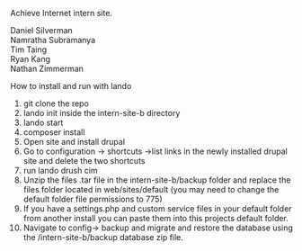 Achieve Internet intern site.

Daniel Silverman  
Namratha Subramanya  
Tim Taing  
Ryan Kang  
Nathan Zimmerman

How to install and run with lando
1. git clone the repo
2. lando init inside the intern-site-b directory
3. lando start
4. composer install
5. Open site and install drupal
6. Go to configuration -> shortcuts ->list links in the newly installed drupal site and delete the two shortcuts
7. run lando drush cim
8. Unzip the files .tar file in the intern-site-b/backup folder and replace the files folder located in web/sites/default (you may need to change the default folder file permissions to 775)
10. If you have a settings.php and custom service files in your default folder from another install you can paste them into this projects default folder.
9. Navigate to config-> backup and migrate and restore the database using the /intern-site-b/backup database zip file.
